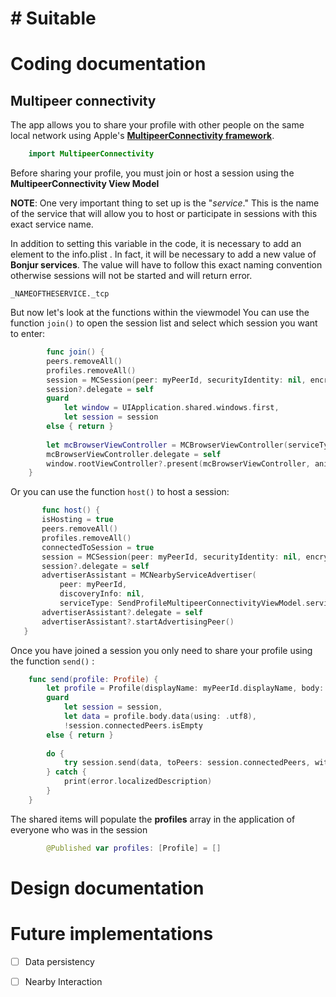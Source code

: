 # # Suitable

# Coding documentation

## Multipeer connectivity

The app allows you to share your profile with other people on the same local network using Apple's **[MultipeerConnectivity framework](https://developer.apple.com/documentation/multipeerconnectivity)**. 
```swift
    import MultipeerConnectivity
```

Before sharing your profile, you must join or host a session using the **MultipeerConnectivity View Model**  

**NOTE**: One very important thing to set up is the "*service*."      This is the name of the service that will allow you to host or participate in sessions with this exact service name. 

In addition to setting this variable in the code, it is necessary to add an element to the info.plist .
In fact, it will be necessary to add a new value of **Bonjur services**. 
The value will have to follow this exact naming convention otherwise sessions will not be started and will return error.

    _NAMEOFTHESERVICE._tcp

But now let's look at the functions within the viewmodel
You can use the function `join()` to open the session list and select which session you want to enter:
```swift
        func join() {
        peers.removeAll()
        profiles.removeAll()
        session = MCSession(peer: myPeerId, securityIdentity: nil, encryptionPreference: .required)
        session?.delegate = self
        guard
            let window = UIApplication.shared.windows.first,
            let session = session
        else { return }
        
        let mcBrowserViewController = MCBrowserViewController(serviceType: SendProfileMultipeerConnectivityViewModel.service, session: session)
        mcBrowserViewController.delegate = self
        window.rootViewController?.present(mcBrowserViewController, animated: true)
    }
 ```
Or you can use the function `host()` to host a session:
 ```swift
        func host() {
        isHosting = true
        peers.removeAll()
        profiles.removeAll()
        connectedToSession = true
        session = MCSession(peer: myPeerId, securityIdentity: nil, encryptionPreference: .required)
        session?.delegate = self
        advertiserAssistant = MCNearbyServiceAdvertiser(
            peer: myPeerId,
            discoveryInfo: nil,
            serviceType: SendProfileMultipeerConnectivityViewModel.service)
        advertiserAssistant?.delegate = self
        advertiserAssistant?.startAdvertisingPeer()
    }
```

Once you have joined a session you only need to share your profile using the function `send()` :
```swift
    func send(profile: Profile) {
        let profile = Profile(displayName: myPeerId.displayName, body: profile.body)
        guard
            let session = session,
            let data = profile.body.data(using: .utf8),
            !session.connectedPeers.isEmpty
        else { return }
        
        do {
            try session.send(data, toPeers: session.connectedPeers, with: .reliable)
        } catch {
            print(error.localizedDescription)
        }
    }
```


The shared items will populate the **profiles** array in the application of everyone who was in the session
```swift
        @Published var profiles: [Profile] = []
```



# Design documentation

# Future implementations

 - [ ] Data persistency
 - [ ] Nearby Interaction


